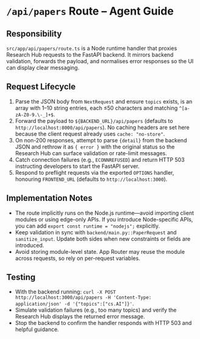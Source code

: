 # `/api/papers` Route – Agent Guide

## Responsibility
`src/app/api/papers/route.ts` is a Node runtime handler that proxies Research Hub requests to the
FastAPI backend. It mirrors backend validation, forwards the payload, and normalises error
responses so the UI can display clear messaging.

## Request Lifecycle
1. Parse the JSON body from `NextRequest` and ensure `topics` exists, is an array with 1–10 string
   entries, each ≤50 characters and matching `^[a-zA-Z0-9.\-_]+$`.
2. Forward the payload to `${BACKEND_URL}/api/papers` (defaults to
   `http://localhost:8000/api/papers`). No caching headers are set here because the client request
   already uses `cache: "no-store"`.
3. On non-200 responses, attempt to parse `{detail}` from the backend JSON and rethrow it as
   `{ error }` with the original status so the Research Hub can surface validation or rate-limit
   messages.
4. Catch connection failures (e.g., `ECONNREFUSED`) and return HTTP 503 instructing developers to
   start the FastAPI server.
5. Respond to preflight requests via the exported `OPTIONS` handler, honouring `FRONTEND_URL`
   (defaults to `http://localhost:3000`).

## Implementation Notes
- The route implicitly runs on the Node.js runtime—avoid importing client modules or using
  edge-only APIs. If you introduce Node-specific APIs, you can add `export const runtime = "nodejs";`
  explicitly.
- Keep validation in sync with `backend/main.py::PaperRequest` and `sanitize_input`. Update both
  sides when new constraints or fields are introduced.
- Avoid storing module-level state. App Router may reuse the module across requests, so rely on
  per-request variables.

## Testing
- With the backend running: `curl -X POST http://localhost:3000/api/papers -H 'Content-Type: application/json' -d '{"topics":["cs.AI"]}'`.
- Simulate validation failures (e.g., too many topics) and verify the Research Hub displays the
  returned error message.
- Stop the backend to confirm the handler responds with HTTP 503 and helpful guidance.
